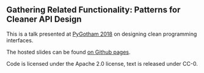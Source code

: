 ## Gathering Related Functionality: Patterns for Cleaner API Design

This is a talk presented at [PyGotham 2018](https://2018.pygotham.org/) on designing clean programming interfaces.

The hosted slides can be found [on Github pages](https://pganssle-talks.github.io/pygotham-2018-clean-apis).

Code is licensed under the Apache 2.0 license, text is released under CC-0.

